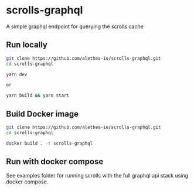 # scrolls-graphql

A simple graphql endpoint for querying the scrolls cache

## Run locally
```bash
git clone https://github.com/alethea-io/scrolls-graphql.git
cd scrolls-graphql

yarn dev 

or

yarn build && yarn start
```

## Build Docker image

```bash
git clone https://github.com/alethea-io/scrolls-graphql.git
cd scrolls-graphql

docker build . -t scrolls-graphql
```

## Run with docker compose

See examples folder for running scrolls with the full graphql api stack using docker compose.
